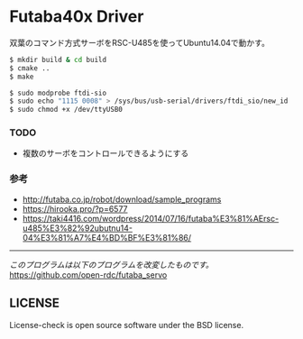 # Futaba40x Driver

双葉のコマンド方式サーボをRSC-U485を使ってUbuntu14.04で動かす。

```bash
$ mkdir build & cd build
$ cmake ..
$ make
```

```bash
$ sudo modprobe ftdi-sio
$ sudo echo "1115 0008" > /sys/bus/usb-serial/drivers/ftdi_sio/new_id
$ sudo chmod +x /dev/ttyUSB0
```

### TODO
- 複数のサーボをコントロールできるようにする

### 参考
- http://futaba.co.jp/robot/download/sample_programs
- https://hirooka.pro/?p=6577
- https://taki4416.com/wordpress/2014/07/16/futaba%E3%81%AErsc-u485%E3%82%92ubutnu14-04%E3%81%A7%E4%BD%BF%E3%81%86/

---

*このプログラムは以下のプログラムを改変したものです。*
https://github.com/open-rdc/futaba_servo


## LICENSE
License-check is open source software under the BSD license.

